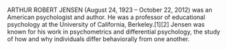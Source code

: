 ARTHUR ROBERT JENSEN (August 24, 1923 – October 22, 2012) was an American psychologist and author. He was a professor of educational psychology at the University of California, Berkeley.[1][2] Jensen was known for his work in psychometrics and differential psychology, the study of how and why individuals differ behaviorally from one another.
